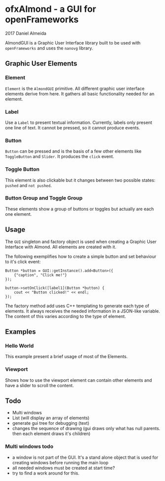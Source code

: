 # ofxAlmond - a GUI for openFrameworks

2017 Daniel Almeida


AlmondGUI is a Graphic User Interface library built to be used with  `openFrameworks` and uses the `nanovg` library.


## Graphic User Elements

### Element

`Element` is the `AlmondGUI` primitive. All different graphic user interface elements derive from here. It gathers all basic functionality needed for an element.

### Label

Use a `Label` to present textual information. Currently, labels only present one line of text. It cannot be pressed, so it cannot produce events.


### Button

`Button` can be pressed and is the basis of a few other elements like `ToggleButton` and `Slider`. It produces the `click` event.


### Toggle Button

This element is also clickable but it changes between two possible states: `pushed` and `not pushed`.


### Button Group and Toggle Group

These elements show a group of buttons or toggles but actually are each one element.


## Usage

The `GUI` singleton and factory object is used when creating a Graphic User Interface with Almond. All elements are created with it.

The following exemplifies how to create a simple button and set behaviour to it's click event:


    Button *button = GUI::getInstance().add<Button>({
        {"caption", "Click me!"}
    });

    button->setOnClick([label1](Button *button) {
        cout << "Button clicked!" << endl;
    });

The factory method add uses C++ templating to generate each type of elements. It always receives the needed information in a JSON-like variable. The content of this varies according to the type of element.


## Examples

### Hello World

This example present a brief usage of most of the Elements.

### Viewport

Shows how to use the viewport element can contain other elements and have a slider to scroll the content.

## Todo

- Multi windows
- List (will display an array of elements)
-  generate gui tree for debugging (text)
- changes the sequence of drawing (gui draws only what has null parents. then each element draws it's children)


### Multi windows todo

- a window is not part of the GUI. It's a stand alone object that is used for creating windows before running the main loop
- all needed windows must be created at start time?
- try to find a work around for this.

